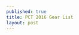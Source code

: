 ```yaml
---
published: true
title: PCT 2016 Gear List
layout: post
---
```

<script src="https://lighterpack.com/e/itu1k"></script><div id="itu1k"></div>


